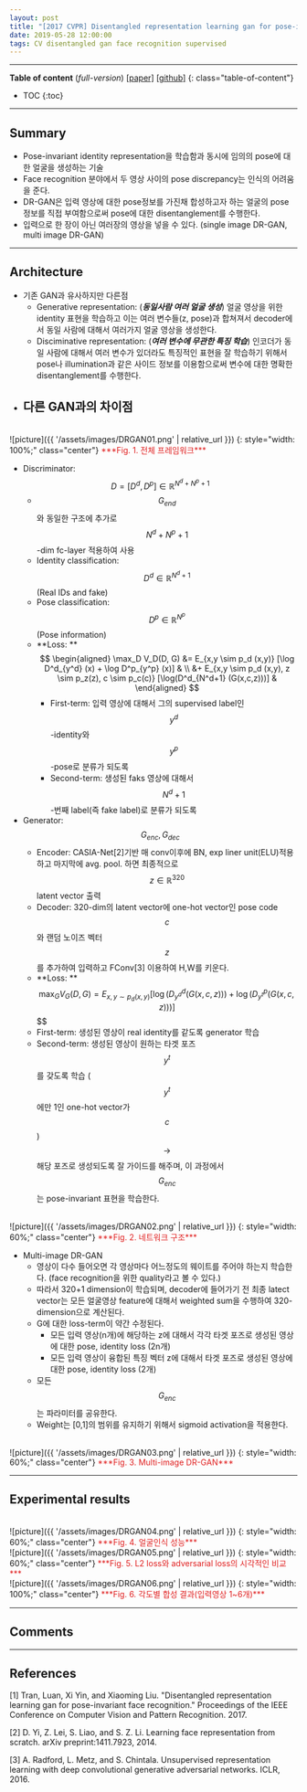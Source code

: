 ```yaml
---
layout: post
title: "[2017 CVPR] Disentangled representation learning gan for pose-invariant face recognition (*incomplete*)"
date: 2019-05-28 12:00:00
tags: CV disentangled gan face recognition supervised
---
```


<!--more-->

---

**Table of content** (*full-version*)
[[paper]](http://openaccess.thecvf.com/content_cvpr_2017/papers/Tran_Disentangled_Representation_Learning_CVPR_2017_paper.pdf) [[github]](https://github.com/kayamin/DR-GAN)
{: class="table-of-content"}
* TOC
{:toc}

---

## Summary

- Pose-invariant identity representation을 학습함과 동시에 임의의 pose에 대한 얼굴을 생성하는 기술
- Face recognition 분야에서 두 영상 사이의 pose discrepancy는 인식의 어려움을 준다.
- DR-GAN은 입력 영상에 대한 pose정보를 가진채 합성하고자 하는 얼굴의 pose 정보를 직접 부여함으로써 pose에 대한 disentanglement를 수행한다.
- 입력으로 한 장이 아닌 여러장의 영상을 넣을 수 있다. (single image DR-GAN, multi image DR-GAN)

---

## Architecture

- 기존 GAN과 유사하지만 다른점
  - Generative representation: (***동일사람 여러 얼굴 생성***) 얼굴 영상을 위한 identity 표현을 학습하고 이는 여러 변수들(z, pose)과 합쳐져서 decoder에서 동일 사람에 대해서 여러가지 얼굴 영상을 생성한다.
  - Disciminative representation: (***여러 변수에 무관한 특징 학습***) 인코더가 동일 사람에 대해서 여러 변수가 있더라도 특징적인 표현을 잘 학습하기 위해서 pose나 illumination과 같은 사이드 정보를 이용함으로써 변수에 대한 명확한 disentanglement를 수행한다.
- 다른 GAN과의 차이점
  - 

<br/>
![picture]({{ '/assets/images/DRGAN01.png' | relative_url }})
{: style="width: 100%;" class="center"}
<span style="color: #e01f1f;">***Fig. 1. 전체 프레임워크***</span>

- Discriminator: $$D = [D^d, D^p] \in \mathbb{R}^{N^d+N^p+1}$$
  - $$G_{end}$$와 동일한 구조에 추가로 $$N^d+N^p+1$$-dim fc-layer 적용하여 사용
  - Identity classification: $$D^d \in \mathbb{R}^{N^d+1}$$ (Real IDs and fake)
  - Pose classification: $$D^p \in \mathbb{R}^{N^p}$$ (Pose information)
  - **Loss: ** 
$$
\begin{aligned}
\max_D V_D(D, G) &= E_{x,y \sim p_d (x,y)} [\log D^d_{y^d} (x) + \log D^p_{y^p} (x)] & \\
                 &+ E_{x,y \sim p_d (x,y), z \sim p_z(z), c \sim p_c(c)} [\log(D^d_{N^d+1} (G(x,c,z)))] &          
\end{aligned}
$$
    - First-term: 입력 영상에 대해서 그의 supervised label인 $$y^d$$-identity와 $$y^p$$-pose로 분류가 되도록
    - Second-term: 생성된 faks 영상에 대해서 $$N^d + 1$$-번째 label(즉 fake label)로 분류가 되도록
- Generator: $$G_{enc}, G_{dec}$$
  - Encoder: CASIA-Net[2]기반 매 conv이후에 BN, exp liner unit(ELU)적용하고 마지막에 avg. pool. 하면 최종적으로 $$z \in \mathbb{R}^{320}$$ latent vector 출력 
  - Decoder: 320-dim의 latent vector에 one-hot vector인 pose code $$c$$와 랜덤 노이즈 벡터 $$z$$를 추가하여 입력하고 FConv[3] 이용하여 H,W를 키운다. 
  - **Loss: **
$$
\max_G V_G (D,G) = E_{x,y \sim p_d (x,y)} [\log(D^d_{y^d} (G(x,c,z))) + \log(D^p_{y^t} (G(x,c,z)))]$$
$$
  - First-term: 생성된 영상이 real identity를 같도록 generator 학습
  - Second-term: 생성된 영상이 원하는 타겟 포즈 $$y^t$$를 갖도록 학습 ($$y^t$$에만 1인 one-hot vector가 $$c$$) $$\rightarrow$$ 해당 포즈로 생성되도록 잘 가이드를 해주며, 이 과정에서 $$G_{enc}$$는 pose-invariant 표현을 학습한다.

<br/>
![picture]({{ '/assets/images/DRGAN02.png' | relative_url }})
{: style="width: 60%;" class="center"}
<span style="color: #e01f1f;">***Fig. 2. 네트워크 구조***</span>

- Multi-image DR-GAN
  - 영상이 다수 들어오면 각 영상마다 어느정도의 웨이트를 주어야 하는지 학습한다. (face recognition을 위한 quality라고 볼 수 있다.)
  - 따라서 320+1 dimension이 학습되며, decoder에 들어가기 전 최종 latect vector는 모든 얼굴영상 feature에 대해서 weighted sum을 수행하여 320-dimension으로 계산된다.
  - G에 대한 loss-term이 약간 수정된다.
    - 모든 입력 영상(n개)에 해당하는 z에 대해서 각각 타겟 포즈로 생성된 영상에 대한 pose, identity loss (2n개)
    - 모든 입력 영상이 융합된 특징 벡터 z에 대해서 타겟 포즈로 생성된 영상에 대한 pose, identity loss (2개)
  - 모든 $$G_{enc}$$는 파라미터를 공유한다.
  - Weight는 [0,1]의 범위를 유지하기 위해서 sigmoid activation을 적용한다.
  
<br/>
![picture]({{ '/assets/images/DRGAN03.png' | relative_url }})
{: style="width: 60%;" class="center"}
<span style="color: #e01f1f;">***Fig. 3. Multi-image DR-GAN***</span>



---
  
## Experimental results

<br/>
![picture]({{ '/assets/images/DRGAN04.png' | relative_url }})
{: style="width: 60%;" class="center"}
<span style="color: #e01f1f;">***Fig. 4. 얼굴인식 성능***</span>


<br/>
![picture]({{ '/assets/images/DRGAN05.png' | relative_url }})
{: style="width: 60%;" class="center"}
<span style="color: #e01f1f;">***Fig. 5. L2 loss와 adversarial loss의 시각적인 비교***</span>


<br/>
![picture]({{ '/assets/images/DRGAN06.png' | relative_url }})
{: style="width: 100%;" class="center"}
<span style="color: #e01f1f;">***Fig. 6. 각도별 합성 결과(입력영상 1~6개)***</span>

---

## Comments

---

## References

[1] Tran, Luan, Xi Yin, and Xiaoming Liu. "Disentangled representation learning gan for pose-invariant face recognition." Proceedings of the IEEE Conference on Computer Vision and Pattern Recognition. 2017.

[2] D. Yi, Z. Lei, S. Liao, and S. Z. Li. Learning face representation from scratch. arXiv preprint:1411.7923, 2014.

[3] A. Radford, L. Metz, and S. Chintala. Unsupervised representation learning with deep convolutional generative adversarial networks. ICLR, 2016.
